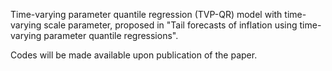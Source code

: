 Time-varying parameter quantile regression (TVP-QR) model with time-varying scale parameter, proposed in "Tail forecasts of inflation using time-varying parameter quantile regressions".

Codes will be made available upon publication of the paper.
